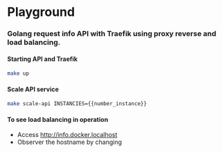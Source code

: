 # Playground

### Golang request info API with Traefik using proxy reverse and load balancing.

#### Starting API and Traefik

```sh
make up
```

#### Scale API service

```sh
make scale-api INSTANCIES={{number_instance}}
```

#### To see load balancing in operation

- Access http://info.docker.localhost
- Observer the hostname by changing